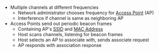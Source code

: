 - Multiple channels at different frequencies
	- Network administrator chooses frequency for [Access Point](Wireless/Wi-Fi/802.11%20LAN%20Architecture/Access%20Point.md) (AP)
	- Interference if channel is same as neighboring AP
- Access Points send out periodic beacon frames
	- Containing AP's [SSID](Wireless/Wi-Fi/SSID.md) and [MAC Address](OSI%20layers/Link%20layer/MAC%20Address.md)
	- Host scans channels, listening for beacon frames
	- Host selects an AP to associate with, sends associate request
	- AP responds with association response
